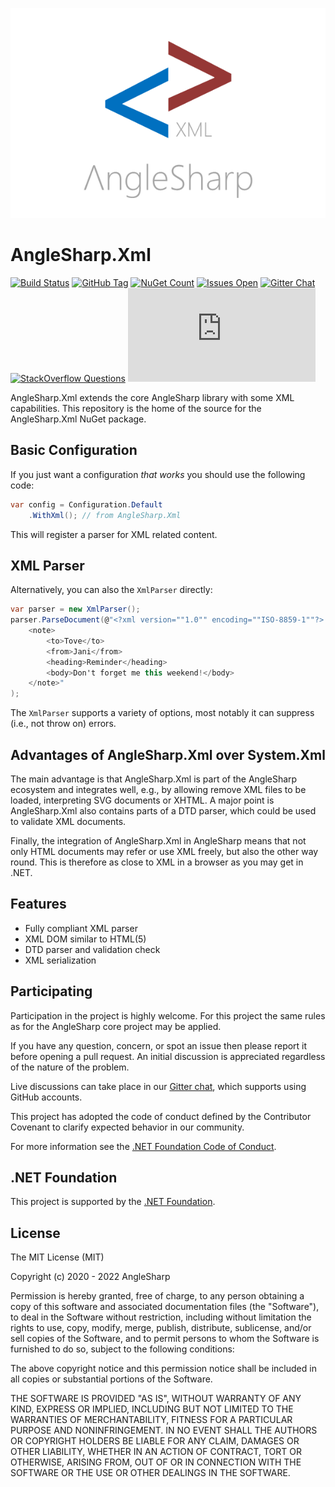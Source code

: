 ![logo](https://raw.githubusercontent.com/AngleSharp/AngleSharp.Xml/main/header.png)

# AngleSharp.Xml

[![Build Status](https://img.shields.io/appveyor/ci/FlorianRappl/AngleSharp-Xml.svg?style=flat-square)](https://ci.appveyor.com/project/FlorianRappl/AngleSharp-Xml)
[![GitHub Tag](https://img.shields.io/github/tag/AngleSharp/AngleSharp.Xml.svg?style=flat-square)](https://github.com/AngleSharp/AngleSharp.Xml/releases)
[![NuGet Count](https://img.shields.io/nuget/dt/AngleSharp.Xml.svg?style=flat-square)](https://www.nuget.org/packages/AngleSharp.Xml/)
[![Issues Open](https://img.shields.io/github/issues/AngleSharp/AngleSharp.Xml.svg?style=flat-square)](https://github.com/AngleSharp/AngleSharp.Xml/issues)
[![Gitter Chat](http://img.shields.io/badge/gitter-AngleSharp/AngleSharp-blue.svg?style=flat-square)](https://gitter.im/AngleSharp/AngleSharp)
[![StackOverflow Questions](https://img.shields.io/stackexchange/stackoverflow/t/anglesharp.svg?style=flat-square)](https://stackoverflow.com/tags/anglesharp)
[![CLA Assistant](https://cla-assistant.io/readme/badge/AngleSharp/AngleSharp.Xml?style=flat-square)](https://cla-assistant.io/AngleSharp/AngleSharp.Xml)

AngleSharp.Xml extends the core AngleSharp library with some XML capabilities. This repository is the home of the source for the AngleSharp.Xml NuGet package.

## Basic Configuration

If you just want a configuration *that works* you should use the following code:

```cs
var config = Configuration.Default
    .WithXml(); // from AngleSharp.Xml
```

This will register a parser for XML related content.

## XML Parser

Alternatively, you can also the `XmlParser` directly:

```cs
var parser = new XmlParser();
parser.ParseDocument(@"<?xml version=""1.0"" encoding=""ISO-8859-1""?>
    <note>
        <to>Tove</to>
        <from>Jani</from>
        <heading>Reminder</heading>
        <body>Don't forget me this weekend!</body>
    </note>"
);
```

The `XmlParser` supports a variety of options, most notably it can suppress (i.e., not throw on) errors.

## Advantages of AngleSharp.Xml over System.Xml

The main advantage is that AngleSharp.Xml is part of the AngleSharp ecosystem and integrates well, e.g., by allowing remove XML files to be loaded, interpreting SVG documents or XHTML. A major point is AngleSharp.Xml also contains parts of a DTD parser, which could be used to validate XML documents.

Finally, the integration of AngleSharp.Xml in AngleSharp means that not only HTML documents may refer or use XML freely, but also the other way round. This is therefore as close to XML in a browser as you may get in .NET.

## Features

- Fully compliant XML parser
- XML DOM similar to HTML(5)
- DTD parser and validation check
- XML serialization

## Participating

Participation in the project is highly welcome. For this project the same rules as for the AngleSharp core project may be applied.

If you have any question, concern, or spot an issue then please report it before opening a pull request. An initial discussion is appreciated regardless of the nature of the problem.

Live discussions can take place in our [Gitter chat](https://gitter.im/AngleSharp/AngleSharp), which supports using GitHub accounts.

This project has adopted the code of conduct defined by the Contributor Covenant to clarify expected behavior in our community.

For more information see the [.NET Foundation Code of Conduct](https://dotnetfoundation.org/code-of-conduct).

## .NET Foundation

This project is supported by the [.NET Foundation](https://dotnetfoundation.org).

## License

The MIT License (MIT)

Copyright (c) 2020 - 2022 AngleSharp

Permission is hereby granted, free of charge, to any person obtaining a copy of this software and associated documentation files (the "Software"), to deal in the Software without restriction, including without limitation the rights to use, copy, modify, merge, publish, distribute, sublicense, and/or sell copies of the Software, and to permit persons to whom the Software is furnished to do so, subject to the following conditions:

The above copyright notice and this permission notice shall be included in all copies or substantial portions of the Software.

THE SOFTWARE IS PROVIDED "AS IS", WITHOUT WARRANTY OF ANY KIND, EXPRESS OR IMPLIED, INCLUDING BUT NOT LIMITED TO THE WARRANTIES OF MERCHANTABILITY, FITNESS FOR A PARTICULAR PURPOSE AND NONINFRINGEMENT. IN NO EVENT SHALL THE AUTHORS OR COPYRIGHT HOLDERS BE LIABLE FOR ANY CLAIM, DAMAGES OR OTHER LIABILITY, WHETHER IN AN ACTION OF CONTRACT, TORT OR OTHERWISE, ARISING FROM, OUT OF OR IN CONNECTION WITH THE SOFTWARE OR THE USE OR OTHER DEALINGS IN THE SOFTWARE.
